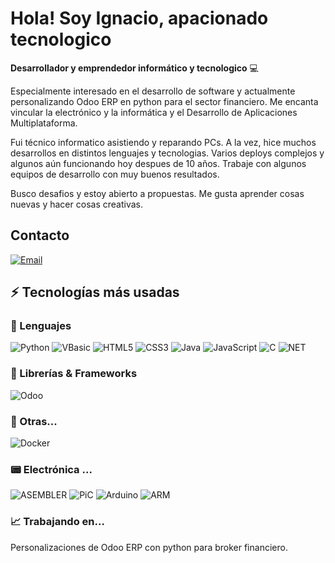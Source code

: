 # Hola! Soy Ignacio, apacionado tecnologico

**Desarrollador y emprendedor informático y tecnologico** 💻 

Especialmente interesado en el desarrollo de software y actualmente personalizando Odoo ERP en python para el sector financiero. Me encanta vincular la electrónico y la informática y el Desarrollo de Aplicaciones Multiplataforma.

Fui técnico informatico asistiendo y reparando PCs. A la vez, hice muchos desarrollos en distintos lenguajes y tecnologias. Varios deploys complejos y algunos aún funcionando hoy despues de 10 años. Trabaje con algunos equipos de desarrollo con muy buenos resultados. 

Busco desafios y estoy abierto a propuestas. Me gusta aprender cosas nuevas y hacer cosas creativas.

## Contacto

[![Email](https://img.shields.io/badge/Mail-D14836?style=for-the-badge&logo=gmail&logoColor=white)](mailto:lopezignacio@gmail.com)

## ⚡ Tecnologías más usadas

### 🚀 Lenguajes

![Python](https://img.shields.io/badge/Python-FFD43B?style=for-the-badge&logo=python&logoColor=306998)
![VBasic](https://img.shields.io/badge/VBasic-FFA43F?style=for-the-badge&logo=vbasic&logoColor=306998)
![HTML5](https://img.shields.io/badge/HTML5-E34F26?style=for-the-badge&logo=html5&logoColor=white)
![CSS3](https://img.shields.io/badge/CSS3-1572B6?style=for-the-badge&logo=css3&logoColor=white)
![Java](https://img.shields.io/badge/Java-ED8B00?style=for-the-badge&logo=java&logoColor=white)
![JavaScript](https://img.shields.io/badge/JavaScript-323330?style=for-the-badge&logo=javascript&logoColor=F7DF1E)
![C](https://img.shields.io/badge/C-00599C?style=for-the-badge&logo=c&logoColor=white)
![NET](https://img.shields.io/badge/.NET-512BD4?style=for-the-badge&logo=dotnet&logoColor=white)

### 🧩 Librerías & Frameworks 

![Odoo](https://img.shields.io/badge/ODOO-00599C?style=for-the-badge&logo=odoo&logoColor=white)


### 📘 Otras...

![Docker](https://img.shields.io/badge/Docker-2CA5E0?style=for-the-badge&logo=docker&logoColor=white)

### 📟 Electrónica ...

![ASEMBLER](https://img.shields.io/badge/ASEMBLER-DD0031?style=for-the-badge&logo=asembler&logoColor=white)
![PiC](https://img.shields.io/badge/PiC-FFD43B?style=for-the-badge&logo=pic&logoColor=white)
![Arduino](https://img.shields.io/badge/Arduino-2CA5E0?style=for-the-badge&logo=arduino&logoColor=white)
![ARM](https://img.shields.io/badge/ARM-512BD4?style=for-the-badge&logo=ARM&logoColor=white)

### 📈 Trabajando en...

Personalizaciones de Odoo ERP con python para broker financiero.
